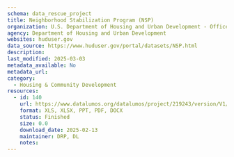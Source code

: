 ```yaml
---
schema: data_rescue_project 
title: Neighborhood Stabilization Program (NSP)
organization: U.S. Department of Housing and Urban Development - Office of Policy Development and Research
agency: Department of Housing and Urban Development
websites: huduser.gov
data_source: https://www.huduser.gov/portal/datasets/NSP.html
description: 
last_modified: 2025-03-03
metadata_available: No
metadata_url: 
category:
  - Housing & Community Development 
resources:
  - id: 140
    url: https://www.datalumos.org/datalumos/project/219243/version/V1/view
    format: XLS, XLSX, PPT, PDF, DOCX
    status: Finished
    size: 0.0
    download_date: 2025-02-13
    maintainer: DRP, DL
    notes: 
---
```

